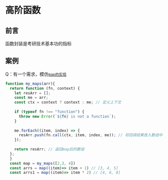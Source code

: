 # 高阶函数


## 前言


函数封装是考研技术基本功的指标


## 案例


Q：有一个需求，模仿[`map的实现`](https://codesandbox.io/s/shi-xian-map-szhtje?file=/src/index.js)


```js
function my_maps(arr){
  return function (fn, context) {
    let resArr = [];
    const me = arr;
    const ctx = context ? context : me; // 定义上下文
  
    if (typeof fn !== "function") {
      throw new Error(`${fn} is not a function`);
    }
  
    me.forEach((item, index) => {
      resArr.push(fn.call(ctx, item, index, me)); // 将回调结果放入数组中
    });
  
    return resArr; // 返回map后的数组
  };
  }
  const map = my_maps([2,3, 4])
  const arrs = map((item)=> item + 1) // [3, 4, 5]
  const arrs1 = map((item)=> item * 2) // [4, 6, 8]
```